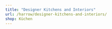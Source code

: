 ```yaml
---
title: "Designer Kitchens and Interiors"
url: /harrow/designer-kitchens-and-interiors/
shop: Küchen
---
```


